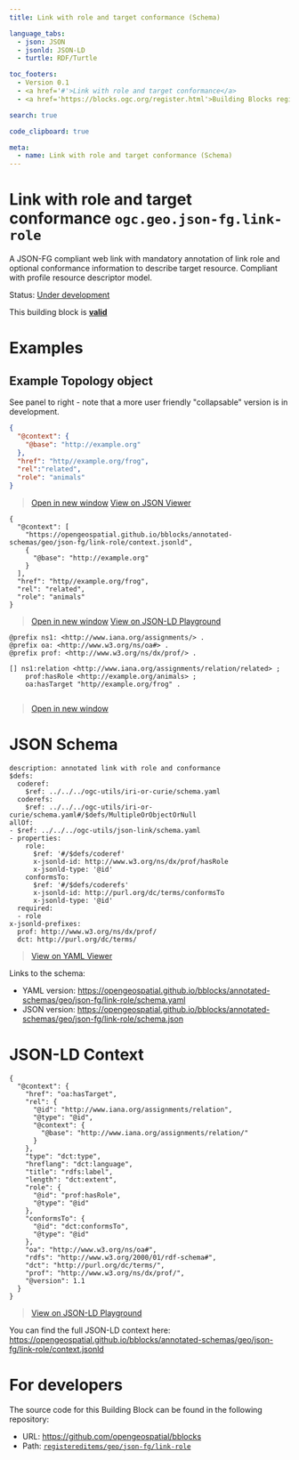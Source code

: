 ```yaml
---
title: Link with role and target conformance (Schema)

language_tabs:
  - json: JSON
  - jsonld: JSON-LD
  - turtle: RDF/Turtle

toc_footers:
  - Version 0.1
  - <a href='#'>Link with role and target conformance</a>
  - <a href='https://blocks.ogc.org/register.html'>Building Blocks register</a>

search: true

code_clipboard: true

meta:
  - name: Link with role and target conformance (Schema)
---
```



# Link with role and target conformance `ogc.geo.json-fg.link-role`

A JSON-FG compliant web link with mandatory annotation of link role and optional conformance information to describe target resource. Compliant with profile resource descriptor model.

<p class="status">
    <span data-rainbow-uri="http://www.opengis.net/def/status">Status</span>:
    <a href="http://www.opengis.net/def/status/under-development" target="_blank" data-rainbow-uri>Under development</a>
</p>

<aside class="success">
This building block is <strong><a href="https://github.com/opengeospatial/bblocks/blob/master/tests/geo/json-fg/link-role/" target="_blank">valid</a></strong>
</aside>

# Examples

## Example Topology object

See panel to right - note that a more user friendly "collapsable" version is in development. 



```json
{
  "@context": {
    "@base": "http://example.org"
  },
  "href": "http//example.org/frog",
  "rel":"related",
  "role": "animals"
}
```

<blockquote class="lang-specific json">
  <p class="example-links">
    <a target="_blank" href="https://opengeospatial.github.io/bblocks/tests/geo/json-fg/link-role/example_1_1.json">Open in new window</a>
    <a target="_blank" href="https://avillar.github.io/TreedocViewer/?dataParser=json&amp;dataUrl=https%3A%2F%2Fopengeospatial.github.io%2Fbblocks%2Ftests%2Fgeo%2Fjson-fg%2Flink-role%2Fexample_1_1.json&amp;expand=2&amp;option=%7B%22showTable%22%3A+false%7D">View on JSON Viewer</a></p>
</blockquote>




```jsonld
{
  "@context": [
    "https://opengeospatial.github.io/bblocks/annotated-schemas/geo/json-fg/link-role/context.jsonld",
    {
      "@base": "http://example.org"
    }
  ],
  "href": "http//example.org/frog",
  "rel": "related",
  "role": "animals"
}
```

<blockquote class="lang-specific jsonld">
  <p class="example-links">
    <a target="_blank" href="https://opengeospatial.github.io/bblocks/tests/geo/json-fg/link-role/example_1_1.jsonld">Open in new window</a>
    <a target="_blank" href="https://json-ld.org/playground/#json-ld=https%3A%2F%2Fopengeospatial.github.io%2Fbblocks%2Ftests%2Fgeo%2Fjson-fg%2Flink-role%2Fexample_1_1.jsonld">View on JSON-LD Playground</a>
</blockquote>




```turtle
@prefix ns1: <http://www.iana.org/assignments/> .
@prefix oa: <http://www.w3.org/ns/oa#> .
@prefix prof: <http://www.w3.org/ns/dx/prof/> .

[] ns1:relation <http://www.iana.org/assignments/relation/related> ;
    prof:hasRole <http://example.org/animals> ;
    oa:hasTarget "http//example.org/frog" .


```

<blockquote class="lang-specific turtle">
  <p class="example-links">
    <a target="_blank" href="https://opengeospatial.github.io/bblocks/tests/geo/json-fg/link-role/example_1_1.ttl">Open in new window</a>
</blockquote>



# JSON Schema

```yaml--schema
description: annotated link with role and conformance
$defs:
  coderef:
    $ref: ../../../ogc-utils/iri-or-curie/schema.yaml
  coderefs:
    $ref: ../../../ogc-utils/iri-or-curie/schema.yaml#/$defs/MultipleOrObjectOrNull
allOf:
- $ref: ../../../ogc-utils/json-link/schema.yaml
- properties:
    role:
      $ref: '#/$defs/coderef'
      x-jsonld-id: http://www.w3.org/ns/dx/prof/hasRole
      x-jsonld-type: '@id'
    conformsTo:
      $ref: '#/$defs/coderefs'
      x-jsonld-id: http://purl.org/dc/terms/conformsTo
      x-jsonld-type: '@id'
  required:
  - role
x-jsonld-prefixes:
  prof: http://www.w3.org/ns/dx/prof/
  dct: http://purl.org/dc/terms/

```

> <a target="_blank" href="https://avillar.github.io/TreedocViewer/?dataParser=yaml&amp;dataUrl=https%3A%2F%2Fopengeospatial.github.io%2Fbblocks%2Fannotated-schemas%2Fgeo%2Fjson-fg%2Flink-role%2Fschema.yaml&amp;expand=2&amp;option=%7B%22showTable%22%3A+false%7D">View on YAML Viewer</a>

Links to the schema:

* YAML version: <a href="https://opengeospatial.github.io/bblocks/annotated-schemas/geo/json-fg/link-role/schema.yaml" target="_blank">https://opengeospatial.github.io/bblocks/annotated-schemas/geo/json-fg/link-role/schema.yaml</a>
* JSON version: <a href="https://opengeospatial.github.io/bblocks/annotated-schemas/geo/json-fg/link-role/schema.json" target="_blank">https://opengeospatial.github.io/bblocks/annotated-schemas/geo/json-fg/link-role/schema.json</a>


# JSON-LD Context

```json--ldContext
{
  "@context": {
    "href": "oa:hasTarget",
    "rel": {
      "@id": "http://www.iana.org/assignments/relation",
      "@type": "@id",
      "@context": {
        "@base": "http://www.iana.org/assignments/relation/"
      }
    },
    "type": "dct:type",
    "hreflang": "dct:language",
    "title": "rdfs:label",
    "length": "dct:extent",
    "role": {
      "@id": "prof:hasRole",
      "@type": "@id"
    },
    "conformsTo": {
      "@id": "dct:conformsTo",
      "@type": "@id"
    },
    "oa": "http://www.w3.org/ns/oa#",
    "rdfs": "http://www.w3.org/2000/01/rdf-schema#",
    "dct": "http://purl.org/dc/terms/",
    "prof": "http://www.w3.org/ns/dx/prof/",
    "@version": 1.1
  }
}
```

> <a target="_blank" href="https://json-ld.org/playground/#json-ld=https%3A%2F%2Fopengeospatial.github.io%2Fbblocks%2Fannotated-schemas%2Fgeo%2Fjson-fg%2Flink-role%2Fcontext.jsonld">View on JSON-LD Playground</a>

You can find the full JSON-LD context here:
<a href="https://opengeospatial.github.io/bblocks/annotated-schemas/geo/json-fg/link-role/context.jsonld" target="_blank">https://opengeospatial.github.io/bblocks/annotated-schemas/geo/json-fg/link-role/context.jsonld</a>

# For developers

The source code for this Building Block can be found in the following repository:

* URL: <a href="https://github.com/opengeospatial/bblocks" target="_blank">https://github.com/opengeospatial/bblocks</a>
* Path:
<code><a href="https://github.com/opengeospatial/bblocks/blob/HEAD/registereditems/geo/json-fg/link-role" target="_blank">registereditems/geo/json-fg/link-role</a></code>

